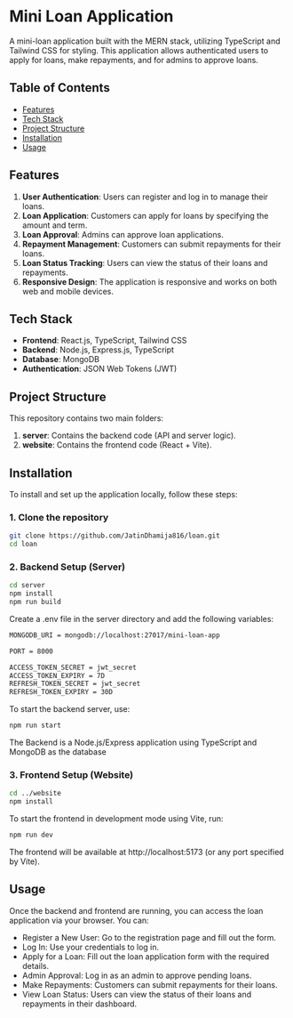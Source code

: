 # Mini Loan Application

A mini-loan application built with the MERN stack, utilizing TypeScript and Tailwind CSS for styling. This application allows authenticated users to apply for loans, make repayments, and for admins to approve loans.


## Table of Contents

- [Features](#features)
- [Tech Stack](#tech-stack)
- [Project Structure](#project-structure)
- [Installation](#installation)
- [Usage](#usage)

## Features

1. **User Authentication**: Users can register and log in to manage their loans.
2. **Loan Application**: Customers can apply for loans by specifying the amount and term.
3. **Loan Approval**: Admins can approve loan applications.
4. **Repayment Management**: Customers can submit repayments for their loans.
5. **Loan Status Tracking**: Users can view the status of their loans and repayments.
6. **Responsive Design**: The application is responsive and works on both web and mobile devices.

## Tech Stack

- **Frontend**: React.js, TypeScript, Tailwind CSS
- **Backend**: Node.js, Express.js, TypeScript
- **Database**: MongoDB
- **Authentication**: JSON Web Tokens (JWT)

## Project Structure

This repository contains two main folders:
1. **server**: Contains the backend code (API and server logic).
2. **website**: Contains the frontend code (React + Vite).


## Installation

To install and set up the application locally, follow these steps:
### 1. Clone the repository
```bash
git clone https://github.com/JatinDhamija816/loan.git
cd loan
```

### 2. Backend Setup (Server)
```bash
cd server
npm install
npm run build
```

Create a .env file in the server directory and add the following variables:

```bash
MONGODB_URI = mongodb://localhost:27017/mini-loan-app

PORT = 8000

ACCESS_TOKEN_SECRET = jwt_secret
ACCESS_TOKEN_EXPIRY = 7D
REFRESH_TOKEN_SECRET = jwt_secret
REFRESH_TOKEN_EXPIRY = 30D
```

To start the backend server, use:

```bash
npm run start
```

The Backend is a Node.js/Express application using TypeScript and MongoDB as the database

### 3. Frontend Setup (Website)

```bash
cd ../website
npm install
```

To start the frontend in development mode using Vite, run:

``` bash
npm run dev
```

The frontend will be available at http://localhost:5173 (or any port specified by Vite).


## Usage
Once the backend and frontend are running, you can access the loan application via your browser. You can:

- Register a New User: Go to the registration page and fill out the form.
- Log In: Use your credentials to log in.
- Apply for a Loan: Fill out the loan application form with the required details.
- Admin Approval: Log in as an admin to approve pending loans.
- Make Repayments: Customers can submit repayments for their loans.
- View Loan Status: Users can view the status of their loans and repayments in their dashboard.
